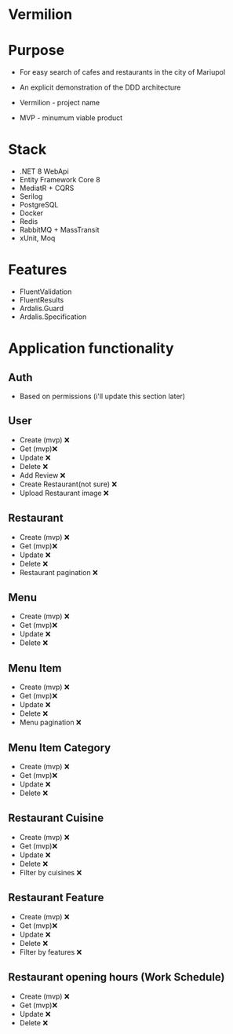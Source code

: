 # Vermilion

# Purpose
- For easy search of cafes and restaurants in the city of Mariupol 
- An explicit demonstration of the DDD architecture
  
- Vermilion - project name
- MVP - minumum viable product

# Stack
- .NET 8 WebApi
- Entity Framework Core 8
- MediatR + CQRS
- Serilog
- PostgreSQL
- Docker
- Redis
- RabbitMQ + MassTransit
- xUnit, Moq

# Features
- FluentValidation
- FluentResults
- Ardalis.Guard
- Ardalis.Specification

# Application functionality

## Auth
- Based on permissions (i'll update this section later)

## User
- Create (mvp) ❌
- Get (mvp)❌
- Update ❌
- Delete ❌
- Add Review ❌
- Create Restaurant(not sure) ❌
- Upload Restaurant image ❌

## Restaurant
- Create (mvp) ❌
- Get (mvp)❌
- Update ❌
- Delete ❌
- Restaurant pagination ❌

## Menu
- Create (mvp) ❌
- Get (mvp)❌
- Update ❌
- Delete ❌

## Menu Item
- Create (mvp) ❌
- Get (mvp)❌
- Update ❌
- Delete ❌
- Menu pagination ❌

## Menu Item Category
- Create (mvp) ❌
- Get (mvp)❌
- Update ❌
- Delete ❌

## Restaurant Cuisine 
- Create (mvp) ❌
- Get (mvp)❌
- Update ❌
- Delete ❌
- Filter by cuisines ❌

## Restaurant Feature
- Create (mvp) ❌
- Get (mvp)❌
- Update ❌
- Delete ❌
- Filter by features ❌

## Restaurant opening hours (Work Schedule)
- Create (mvp) ❌
- Get (mvp)❌
- Update ❌
- Delete ❌



